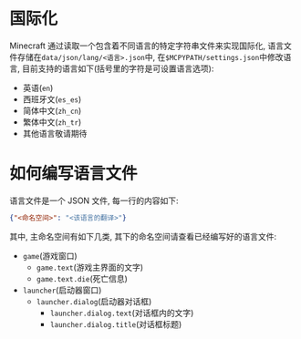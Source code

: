 # 国际化
Minecraft 通过读取一个包含着不同语言的特定字符串文件来实现国际化, 语言文件存储在`data/json/lang/<语言>.json`中,
在`$MCPYPATH/settings.json`中修改语言, 目前支持的语言如下(括号里的字符是可设置语言选项):

- 英语(`en`)
- 西班牙文(`es_es`)
- 简体中文(`zh_cn`)
- 繁体中文(`zh_tr`)
- 其他语言敬请期待

# 如何编写语言文件
语言文件是一个 JSON 文件, 每一行的内容如下:
```json
{"<命名空间>": "<该语言的翻译>"}
```

其中, 主命名空间有如下几类, 其下的命名空间请查看已经编写好的语言文件:

- `game`(游戏窗口)
  - `game.text`(游戏主界面的文字)
  - `game.text.die`(死亡信息)
- `launcher`(启动器窗口)
  - `launcher.dialog`(启动器对话框)
    - `launcher.dialog.text`(对话框内的文字)
    - `launcher.dialog.title`(对话框标题)
